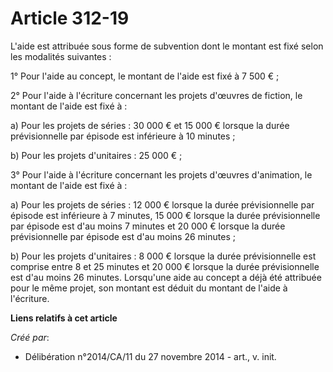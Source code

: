 # Article 312-19

L'aide est attribuée sous forme de subvention dont le montant est fixé selon les modalités suivantes : 

1° Pour l'aide au concept, le montant de l'aide est fixé à 7 500 € ; 

2° Pour l'aide à l'écriture concernant les projets d'œuvres de fiction, le montant de l'aide est fixé à : 

a) Pour les projets de séries : 30 000 € et 15 000 € lorsque la durée prévisionnelle par épisode est inférieure à 10
minutes ; 

b) Pour les projets d'unitaires : 25 000 € ; 

3° Pour l'aide à l'écriture concernant les projets d'œuvres d'animation, le montant de l'aide est fixé à : 

a) Pour les projets de séries : 12 000 € lorsque la durée prévisionnelle par épisode est inférieure à 7 minutes, 15 000 €
lorsque la durée prévisionnelle par épisode est d'au moins 7 minutes et 20 000 € lorsque la durée prévisionnelle par épisode
est d'au moins 26 minutes ; 

b) Pour les projets d'unitaires : 8 000 € lorsque la durée prévisionnelle est comprise entre 8 et 25 minutes et 20 000 €
lorsque la durée prévisionnelle est d'au moins 26 minutes. Lorsqu'une aide au concept a déjà été attribuée pour le même
projet, son montant est déduit du montant de l'aide à l'écriture.

**Liens relatifs à cet article**

_Créé par_:

  - Délibération n°2014/CA/11 du 27 novembre 2014 - art., v. init.

